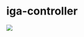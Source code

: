 # iga-controller

![](https://circleci.com/gh/hermosa-circulo/iga-controller/tree/master.svg?style=shield&circle-token=572773df7a53f1b328846d3a89ea17b71e6402ef)
